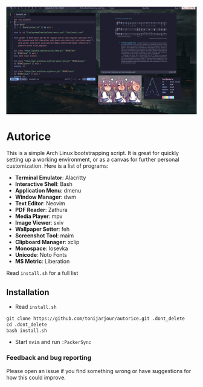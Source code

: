 ![preview](preview.png)

# Autorice
This is a simple Arch Linux bootstrapping script. It is great for quickly 
setting up a working environment, or as a canvas for further personal 
customization. Here is a list of programs:

- **Terminal Emulator**: Alacritty
- **Interactive Shell**: Bash
- **Application Menu**: dmenu
- **Window Manager**: dwm
- **Text Editor**: Neovim 
- **PDF Reader**: Zathura
- **Media Player**: mpv
- **Image Viewer**: sxiv
- **Wallpaper Setter**: feh
- **Screenshot Tool**: maim
- **Clipboard Manager**: xclip
- **Monospace**: Iosevka 
- **Unicode**: Noto Fonts
- **MS Metric**: Liberation

Read `install.sh` for a full list

## Installation
- Read `install.sh`
```shell
git clone https://github.com/tonijarjour/autorice.git .dont_delete
cd .dont_delete
bash install.sh
```
- Start `nvim` and run `:PackerSync`

### Feedback and bug reporting
Please open an issue if you find something wrong or have suggestions for how 
this could improve.
